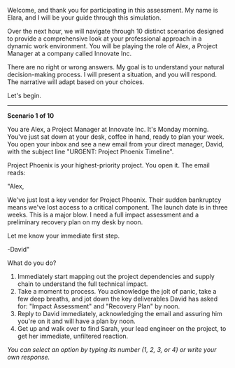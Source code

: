  

Welcome, and thank you for participating in this assessment. My name is Elara, and I will be your guide through this simulation.

Over the next hour, we will navigate through 10 distinct scenarios designed to provide a comprehensive look at your professional approach in a dynamic work environment. You will be playing the role of Alex, a Project Manager at a company called Innovate Inc.

There are no right or wrong answers. My goal is to understand your natural decision-making process. I will present a situation, and you will respond. The narrative will adapt based on your choices.

Let's begin.

***

**Scenario 1 of 10**

You are Alex, a Project Manager at Innovate Inc. It's Monday morning. You've just sat down at your desk, coffee in hand, ready to plan your week. You open your inbox and see a new email from your direct manager, David, with the subject line "URGENT: Project Phoenix Timeline".

Project Phoenix is your highest-priority project. You open it. The email reads:

"Alex,

We've just lost a key vendor for Project Phoenix. Their sudden bankruptcy means we've lost access to a critical component. The launch date is in three weeks. This is a major blow. I need a full impact assessment and a preliminary recovery plan on my desk by noon.

Let me know your immediate first step.

-David"

What do you do?

1.  Immediately start mapping out the project dependencies and supply chain to understand the full technical impact.
2.  Take a moment to process. You acknowledge the jolt of panic, take a few deep breaths, and jot down the key deliverables David has asked for: "Impact Assessment" and "Recovery Plan" by noon.
3.  Reply to David immediately, acknowledging the email and assuring him you're on it and will have a plan by noon.
4.  Get up and walk over to find Sarah, your lead engineer on the project, to get her immediate, unfiltered reaction.

*You can select an option by typing its number (1, 2, 3, or 4) or write your own response.*
